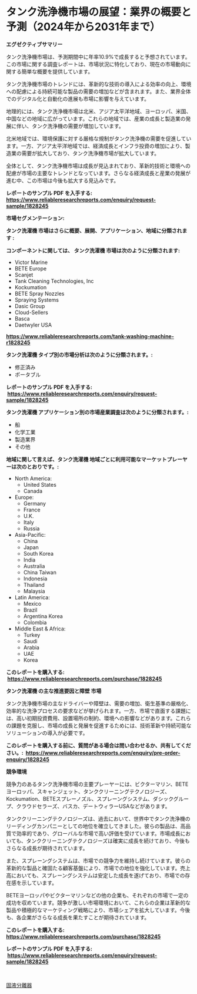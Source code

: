<p><h1>タンク洗浄機市場の展望：業界の概要と予測（2024年から2031年まで）</h1></p><p><strong>エグゼクティブサマリー</strong></p>
<p><p>タンク洗浄機市場は、予測期間中に年率10.9%で成長すると予想されています。この市場に関する調査レポートは、市場状況に特化しており、現在の市場動向に関する簡単な概要を提供しています。</p><p>タンク洗浄機市場のトレンドには、革新的な技術の導入による効率の向上、環境への配慮による持続可能な製品の需要の増加などが含まれます。また、業界全体でのデジタル化と自動化の進展も市場に影響を与えています。</p><p>地理的には、タンク洗浄機市場は北米、アジア太平洋地域、ヨーロッパ、米国、中国などの地域に広がっています。これらの地域では、産業の成長と製造業の発展に伴い、タンク洗浄機の需要が増加しています。</p><p>北米地域では、環境保護に対する厳格な規制がタンク洗浄機の需要を促進しています。一方、アジア太平洋地域では、経済成長とインフラ投資の増加により、製造業の需要が拡大しており、タンク洗浄機市場が拡大しています。</p><p>全体として、タンク洗浄機市場は成長が見込まれており、革新的技術と環境への配慮が市場の主要なトレンドとなっています。さらなる経済成長と産業の発展が進む中、この市場は今後も拡大する見込みです。</p></p>
<p><strong>レポートのサンプル PDF を入手する: <a href="https://www.reliableresearchreports.com/enquiry/request-sample/1828245">https://www.reliableresearchreports.com/enquiry/request-sample/1828245</a></strong></p>
<p><strong>市場セグメンテーション:</strong></p>
<p><strong> タンク洗濯機 市場はさらに概要、展開、アプリケーション、地域に分類されます :</strong></p>
<p><strong>コンポーネントに関しては、 タンク洗濯機 市場は次のように分類されます: &nbsp;</strong></p>
<p><ul><li>Victor Marine</li><li>BETE Europe</li><li>Scanjet</li><li>Tank Cleaning Technologies, Inc</li><li>Kockumation</li><li>BETE Spray Nozzles</li><li>Spraying Systems</li><li>Dasic Group</li><li>Cloud-Sellers</li><li>Basca</li><li>Daetwyler USA</li></ul></p>
<p><strong><a href="https://www.reliableresearchreports.com/tank-washing-machine-r1828245">https://www.reliableresearchreports.com/tank-washing-machine-r1828245</a></strong></p>
<p><strong> タンク洗濯機 タイプ別の市場分析は次のように分類されます。:</strong></p>
<p><ul><li>修正済み</li><li>ポータブル</li></ul></p>
<p><strong>レポートのサンプル PDF を入手する: &nbsp;<a href="https://www.reliableresearchreports.com/enquiry/request-sample/1828245">https://www.reliableresearchreports.com/enquiry/request-sample/1828245</a></strong></p>
<p><strong> タンク洗濯機 アプリケーション別の市場産業調査は次のように分類されます。:</strong></p>
<p><ul><li>船</li><li>化学工業</li><li>製造業界</li><li>その他</li></ul></p>
<p><strong>地域に関して言えば、タンク洗濯機 地域ごとに利用可能なマーケットプレーヤーは次のとおりです。:</strong></p>
<p><ul>
    <li>
        North America:
        <ul>
            <li>United States</li>
            <li>Canada</li>
        </ul>
    </li>
    <li>
        Europe:
        <ul>
            <li>Germany</li>
            <li>France</li>
            <li>U.K.</li>
            <li>Italy</li>
            <li>Russia</li>
        </ul>
    </li>
    <li>
        Asia-Pacific:
        <ul>
            <li>China</li>
            <li>Japan</li>
            <li>South Korea</li>
            <li>India</li>
            <li>Australia</li>
            <li>China Taiwan</li>
            <li>Indonesia</li>
            <li>Thailand</li>
            <li>Malaysia</li>
        </ul>
    </li>
    <li>
        Latin America:
        <ul>
            <li>Mexico</li>
            <li>Brazil</li>
            <li>Argentina Korea</li>
            <li>Colombia</li>
        </ul>
    </li>
    <li>
        Middle East & Africa:
        <ul>
            <li>Turkey</li>
            <li>Saudi</li>
            <li>Arabia</li>
            <li>UAE</li>
            <li>Korea</li>
        </ul>
    </li>
    </ul></p>
<p><strong>このレポートを購入する: &nbsp;<a href="https://www.reliableresearchreports.com/purchase/1828245">https://www.reliableresearchreports.com/purchase/1828245</a></strong></p>
<p><strong>タンク洗濯機 の主な推進要因と障壁 市場</strong></p>
<p><p>タンク洗浄機市場の主なドライバーや障壁は、需要の増加、衛生基準の厳格化、効率的な洗浄プロセスの要求などが挙げられます。一方、市場で直面する課題には、高い初期投資費用、設置場所の制約、環境への影響などがあります。これらの課題を克服し、市場の成長と発展を促進するためには、技術革新や持続可能なソリューションの導入が必要です。</p></p>
<p><strong>このレポートを購入する前に、質問がある場合は問い合わせるか、共有してください。:&nbsp; <a href="https://www.reliableresearchreports.com/enquiry/pre-order-enquiry/1828245">https://www.reliableresearchreports.com/enquiry/pre-order-enquiry/1828245</a></strong></p>
<p><strong>競争環境</strong></p>
<p><p>競争力のあるタンク洗浄機市場の主要プレーヤーには、ビクターマリン、BETEヨーロッパ、スキャンジェット、タンククリーニングテクノロジーズ、Kockumation、BETEスプレーノズル、スプレーングシステム、ダシックグループ、クラウドセラーズ、バスカ、デートウィラーUSAなどがあります。</p><p>タンククリーニングテクノロジーズは、過去において、世界中でタンク洗浄機のリーディングカンパニーとしての地位を確立してきました。彼らの製品は、高品質で効率的であり、グローバルな市場で高い評価を受けています。市場成長においても、タンククリーニングテクノロジーズは確実に成長を続けており、今後もさらなる成長が期待されています。</p><p>また、スプレーングシステムは、市場での競争力を維持し続けています。彼らの革新的な製品と確固たる顧客基盤により、市場での地位を強化しています。売上高においても、スプレーングシステムは安定した成長を遂げており、市場での存在感を示しています。</p><p>BETEヨーロッパやビクターマリンなどの他の企業も、それぞれの市場で一定の成功を収めています。競争が激しい市場環境において、これらの企業は革新的な製品や積極的なマーケティング戦略により、市場シェアを拡大しています。今後も、各企業がさらなる成長を果たすことが期待されています。</p></p>
<p><strong>このレポートを購入する: &nbsp; <a href="https://www.reliableresearchreports.com/purchase/1828245">https://www.reliableresearchreports.com/purchase/1828245</a></strong></p>
<p><strong>レポートのサンプル PDF を入手する: &nbsp;<a href="https://www.reliableresearchreports.com/enquiry/request-sample/1828245">https://www.reliableresearchreports.com/enquiry/request-sample/1828245</a></strong><strong></strong></p>
<p>&nbsp;</p>
<p><p><a href="https://github.com/nemesis2824/Market-Research-Report-List-1/blob/main/216512432479.md">固液分離器</a></p></p>